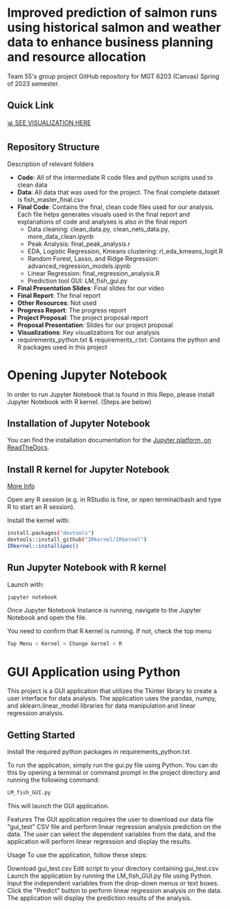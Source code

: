 # Improved prediction of salmon runs using historical salmon and weather data to enhance business planning and resource allocation
 Team 55's group project GitHub repository for MGT 6203 (Canvas) Spring of 2023 semester.
 
 ## Quick Link
 [:bar_chart: SEE VISUALIZATION HERE ](https://public.tableau.com/app/profile/binh.vu5742/viz/Visualization_16835996323470/MainDashboard)

## Repository Structure
Description of relevant folders
- **Code**: All of the intermediate R code files and python scripts used to clean data
- **Data**: All data that was used for the project. The final complete dataset is fish_master_final.csv
- **Final Code**: Contains the final, clean code files used for our analysis. Each file helps generates visuals used in the final report and explanations of code and analyses is also in the final report
  - Data cleaning: clean_data.py, clean_nets_data.py, more_data_clean.ipynb
  - Peak Analysis: final_peak_analysis.r
  - EDA, Logistic Regression, Kmeans clustering: rl_eda_kmeans_logit.R
  - Random Forest, Lasso, and Ridge Regression: advanced_regression_models.ipynb
  - Linear Regression: final_regression_analysis.R
  - Prediction tool GUI: LM_fish_gui.py
- **Final Presentation Slides**: Final slides for our video
- **Final Report**: The final report
- **Other Resources**: Not used
- **Progress Report**: The progress report
- **Project Proposal**: The project proposal report
- **Proposal Presentation**: Slides for our project proposal
- **Visualizations**: Key visualizations for our analysis
- requirements_python.txt & requirements_r.txt: Contains the python and R packages used in this project

 # Opening Jupyter Notebook
 In order to run Jupyter Notebook that is found in this Repo, please install Jupyter Notebook with R kernel. (Steps are below)

## Installation of Jupyter Notebook
You can find the installation documentation for the [Jupyter platform, on ReadTheDocs](https://jupyter.readthedocs.io/en/latest/install.html). 

## Install R kernel for Jupyter Notebook
[More Info](https://stackoverflow.com/questions/57870575/install-and-run-r-kernel-for-jupyter-notebook)

Open any R session (e.g. in RStudio is fine, or open terminal/bash and type R to start an R session). 

Install the kernel with:

```bash
install.packages("devtools")
devtools::install_github("IRkernel/IRkernel")
IRkernel::installspec()

```

## Run Jupyter Notebook with R kernel
Launch with:

```bash
jupyter notebook
```
Once Jupyter Notebook Instance is running, navigate to the Jupyter Notebook and open the file.

You need to confirm that R kernel is running. If not, check the top menu 

```bash
Top Menu > Kernel > Change kernel > R 
```
# GUI Application using Python
This project is a GUI application that utilizes the Tkinter library to create a user interface for data analysis. The application uses the pandas, numpy, and sklearn.linear_model libraries for data manipulation and linear regression analysis.

## Getting Started
Install the required python packages in requirements_python.txt.

To run the application, simply run the gui.py file using Python. You can do this by opening a terminal or command prompt in the project directory and running the following command:

```bash
LM_fish_GUI.py
```
This will launch the GUI application.

Features
The GUI application requires the user to download our data file "gui_test" CSV file and perform linear regression analysis prediction on the data. The user can select the dependent variables from the data, and the application will perform linear regression and display the results.

Usage
To use the application, follow these steps:

Download gui_test.csv
Edit script to your directory containing gui_test.csv
Launch the application by running the LM_fish_GUI.py file using Python.
Input the independent variables from the drop-down menus or text boxes.
Click the "Predict" button to perform linear regression analysis on the data.
The application will display the prediction results of the analysis.
